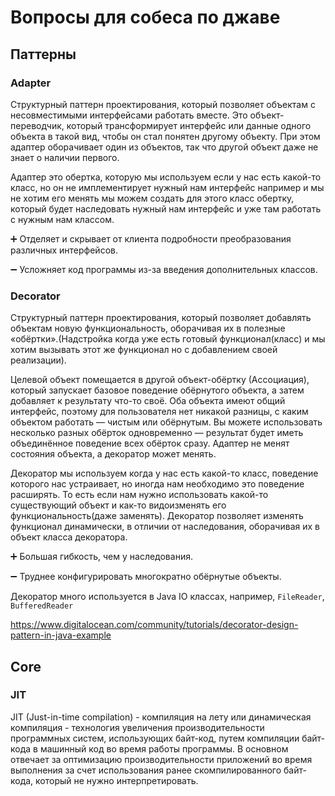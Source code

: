 # Вопросы для собеса по джаве
## Паттерны
### Adapter
Структурный паттерн проектирования, который позволяет объектам с несовместимыми интерфейсами работать вместе.
Это объект-переводчик, который трансформирует интерфейс или данные одного объекта в такой вид, чтобы он стал понятен другому объекту.
При этом адаптер оборачивает один из объектов, так что другой объект даже не знает о наличии первого.

Адаптер это обертка, которую мы используем если у нас есть какой-то класс, но он не имплементирует нужный нам интерфейс например и мы не хотим его менять мы можем создать для этого класс обертку, который будет наследовать нужный нам интерфейс и уже там работать с нужным нам классом.

➕ Отделяет и скрывает от клиента подробности преобразования различных интерфейсов.

➖ Усложняет код программы из-за введения дополнительных классов.

### Decorator
Структурный паттерн проектирования, который позволяет добавлять объектам новую функциональность, оборачивая их в полезные «обёртки».(Надстройка когда уже есть готовый функционал(класс) и мы хотим вызывать этот же функционал но с добавлением своей реализации).

Целевой объект помещается в другой объект-обёртку (Ассоциация), который запускает базовое поведение обёрнутого объекта, а затем добавляет к результату что-то своё.
Оба объекта имеют общий интерфейс, поэтому для пользователя нет никакой разницы, с каким объектом работать — чистым или обёрнутым. Вы можете использовать несколько разных обёрток одновременно — результат будет иметь объединённое поведение всех обёрток сразу.
Адаптер не менят состояния объекта, а декоратор может менять.

Декоратор мы используем когда у нас есть какой-то класс, поведение которого нас устраивает, но иногда нам необходимо это поведение расширять. То есть если нам нужно использовать какой-то существующий объект и как-то видоизменять его функциональность(даже заменять). Декоратор позволяет изменять функционал динамически, в отличии от наследования, оборачивая их в объект класса декоратора.

➕ Большая гибкость, чем у наследования.

➖ Труднее конфигурировать многократно обёрнутые объекты.

Декоратор много используется в Java IO классах, например, `FileReader`, `BufferedReader`

https://www.digitalocean.com/community/tutorials/decorator-design-pattern-in-java-example
## Core
### JIT
JIT (Just-in-time compilation) - компиляция на лету или динамическая компиляция - технология увеличения производительности программных систем, использующих байт-код, путем компиляции байт-кода в машинный код во время работы программы.
В основном отвечает за оптимизацию производительности приложений во время выполнения за счет использования ранее скомпилированного байт-кода, который не нужно интерпретировать.
